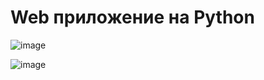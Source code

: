 # Web приложение на Python

![image](https://github.com/Marakya/projects_/assets/113238801/b9a7c903-e830-48f3-a417-2772e166c59a)

![image](https://github.com/Marakya/projects_/assets/113238801/eb6f6a70-21dd-443f-913f-cbbbcdea6554)
